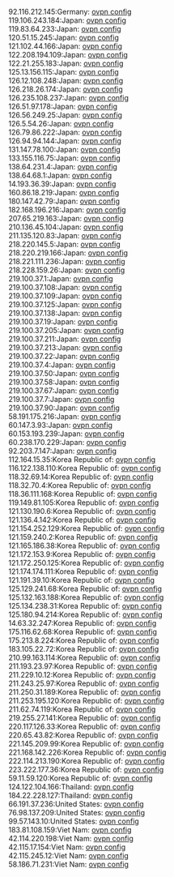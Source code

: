 92.116.212.145:Germany: [ovpn config](vpn/92_116_212_145.ovpn)  
119.106.243.184:Japan: [ovpn config](vpn/119_106_243_184.ovpn)  
119.83.64.233:Japan: [ovpn config](vpn/119_83_64_233.ovpn)  
120.51.15.245:Japan: [ovpn config](vpn/120_51_15_245.ovpn)  
121.102.44.166:Japan: [ovpn config](vpn/121_102_44_166.ovpn)  
122.208.194.109:Japan: [ovpn config](vpn/122_208_194_109.ovpn)  
122.21.255.183:Japan: [ovpn config](vpn/122_21_255_183.ovpn)  
125.13.156.115:Japan: [ovpn config](vpn/125_13_156_115.ovpn)  
126.12.108.248:Japan: [ovpn config](vpn/126_12_108_248.ovpn)  
126.218.26.174:Japan: [ovpn config](vpn/126_218_26_174.ovpn)  
126.235.108.237:Japan: [ovpn config](vpn/126_235_108_237.ovpn)  
126.51.97.178:Japan: [ovpn config](vpn/126_51_97_178.ovpn)  
126.56.249.25:Japan: [ovpn config](vpn/126_56_249_25.ovpn)  
126.5.54.26:Japan: [ovpn config](vpn/126_5_54_26.ovpn)  
126.79.86.222:Japan: [ovpn config](vpn/126_79_86_222.ovpn)  
126.94.94.144:Japan: [ovpn config](vpn/126_94_94_144.ovpn)  
131.147.78.100:Japan: [ovpn config](vpn/131_147_78_100.ovpn)  
133.155.116.75:Japan: [ovpn config](vpn/133_155_116_75.ovpn)  
138.64.231.4:Japan: [ovpn config](vpn/138_64_231_4.ovpn)  
138.64.68.1:Japan: [ovpn config](vpn/138_64_68_1.ovpn)  
14.193.36.39:Japan: [ovpn config](vpn/14_193_36_39.ovpn)  
160.86.18.219:Japan: [ovpn config](vpn/160_86_18_219.ovpn)  
180.147.42.79:Japan: [ovpn config](vpn/180_147_42_79.ovpn)  
182.168.196.216:Japan: [ovpn config](vpn/182_168_196_216.ovpn)  
207.65.219.163:Japan: [ovpn config](vpn/207_65_219_163.ovpn)  
210.136.45.104:Japan: [ovpn config](vpn/210_136_45_104.ovpn)  
211.135.120.83:Japan: [ovpn config](vpn/211_135_120_83.ovpn)  
218.220.145.5:Japan: [ovpn config](vpn/218_220_145_5.ovpn)  
218.220.219.166:Japan: [ovpn config](vpn/218_220_219_166.ovpn)  
218.221.111.236:Japan: [ovpn config](vpn/218_221_111_236.ovpn)  
218.228.159.26:Japan: [ovpn config](vpn/218_228_159_26.ovpn)  
219.100.37.1:Japan: [ovpn config](vpn/219_100_37_1.ovpn)  
219.100.37.108:Japan: [ovpn config](vpn/219_100_37_108.ovpn)  
219.100.37.109:Japan: [ovpn config](vpn/219_100_37_109.ovpn)  
219.100.37.125:Japan: [ovpn config](vpn/219_100_37_125.ovpn)  
219.100.37.138:Japan: [ovpn config](vpn/219_100_37_138.ovpn)  
219.100.37.19:Japan: [ovpn config](vpn/219_100_37_19.ovpn)  
219.100.37.205:Japan: [ovpn config](vpn/219_100_37_205.ovpn)  
219.100.37.211:Japan: [ovpn config](vpn/219_100_37_211.ovpn)  
219.100.37.213:Japan: [ovpn config](vpn/219_100_37_213.ovpn)  
219.100.37.22:Japan: [ovpn config](vpn/219_100_37_22.ovpn)  
219.100.37.4:Japan: [ovpn config](vpn/219_100_37_4.ovpn)  
219.100.37.50:Japan: [ovpn config](vpn/219_100_37_50.ovpn)  
219.100.37.58:Japan: [ovpn config](vpn/219_100_37_58.ovpn)  
219.100.37.67:Japan: [ovpn config](vpn/219_100_37_67.ovpn)  
219.100.37.7:Japan: [ovpn config](vpn/219_100_37_7.ovpn)  
219.100.37.90:Japan: [ovpn config](vpn/219_100_37_90.ovpn)  
58.191.175.216:Japan: [ovpn config](vpn/58_191_175_216.ovpn)  
60.147.3.93:Japan: [ovpn config](vpn/60_147_3_93.ovpn)  
60.153.193.239:Japan: [ovpn config](vpn/60_153_193_239.ovpn)  
60.238.170.229:Japan: [ovpn config](vpn/60_238_170_229.ovpn)  
92.203.7.147:Japan: [ovpn config](vpn/92_203_7_147.ovpn)  
112.164.15.35:Korea Republic of: [ovpn config](vpn/112_164_15_35.ovpn)  
116.122.138.110:Korea Republic of: [ovpn config](vpn/116_122_138_110.ovpn)  
118.32.69.14:Korea Republic of: [ovpn config](vpn/118_32_69_14.ovpn)  
118.32.70.4:Korea Republic of: [ovpn config](vpn/118_32_70_4.ovpn)  
118.36.111.168:Korea Republic of: [ovpn config](vpn/118_36_111_168.ovpn)  
119.149.81.105:Korea Republic of: [ovpn config](vpn/119_149_81_105.ovpn)  
121.130.190.6:Korea Republic of: [ovpn config](vpn/121_130_190_6.ovpn)  
121.136.4.142:Korea Republic of: [ovpn config](vpn/121_136_4_142.ovpn)  
121.154.252.129:Korea Republic of: [ovpn config](vpn/121_154_252_129.ovpn)  
121.159.240.2:Korea Republic of: [ovpn config](vpn/121_159_240_2.ovpn)  
121.165.186.38:Korea Republic of: [ovpn config](vpn/121_165_186_38.ovpn)  
121.172.153.9:Korea Republic of: [ovpn config](vpn/121_172_153_9.ovpn)  
121.172.250.125:Korea Republic of: [ovpn config](vpn/121_172_250_125.ovpn)  
121.174.174.111:Korea Republic of: [ovpn config](vpn/121_174_174_111.ovpn)  
121.191.39.10:Korea Republic of: [ovpn config](vpn/121_191_39_10.ovpn)  
125.129.241.68:Korea Republic of: [ovpn config](vpn/125_129_241_68.ovpn)  
125.132.163.188:Korea Republic of: [ovpn config](vpn/125_132_163_188.ovpn)  
125.134.238.31:Korea Republic of: [ovpn config](vpn/125_134_238_31.ovpn)  
125.180.94.214:Korea Republic of: [ovpn config](vpn/125_180_94_214.ovpn)  
14.63.32.247:Korea Republic of: [ovpn config](vpn/14_63_32_247.ovpn)  
175.116.62.68:Korea Republic of: [ovpn config](vpn/175_116_62_68.ovpn)  
175.213.8.224:Korea Republic of: [ovpn config](vpn/175_213_8_224.ovpn)  
183.105.22.72:Korea Republic of: [ovpn config](vpn/183_105_22_72.ovpn)  
210.99.163.114:Korea Republic of: [ovpn config](vpn/210_99_163_114.ovpn)  
211.193.23.97:Korea Republic of: [ovpn config](vpn/211_193_23_97.ovpn)  
211.229.10.12:Korea Republic of: [ovpn config](vpn/211_229_10_12.ovpn)  
211.243.25.97:Korea Republic of: [ovpn config](vpn/211_243_25_97.ovpn)  
211.250.31.189:Korea Republic of: [ovpn config](vpn/211_250_31_189.ovpn)  
211.253.195.120:Korea Republic of: [ovpn config](vpn/211_253_195_120.ovpn)  
211.62.74.119:Korea Republic of: [ovpn config](vpn/211_62_74_119.ovpn)  
219.255.27.141:Korea Republic of: [ovpn config](vpn/219_255_27_141.ovpn)  
220.117.126.33:Korea Republic of: [ovpn config](vpn/220_117_126_33.ovpn)  
220.65.43.82:Korea Republic of: [ovpn config](vpn/220_65_43_82.ovpn)  
221.145.209.99:Korea Republic of: [ovpn config](vpn/221_145_209_99.ovpn)  
221.168.142.226:Korea Republic of: [ovpn config](vpn/221_168_142_226.ovpn)  
222.114.213.190:Korea Republic of: [ovpn config](vpn/222_114_213_190.ovpn)  
223.222.177.36:Korea Republic of: [ovpn config](vpn/223_222_177_36.ovpn)  
59.11.59.120:Korea Republic of: [ovpn config](vpn/59_11_59_120.ovpn)  
124.122.104.166:Thailand: [ovpn config](vpn/124_122_104_166.ovpn)  
184.22.228.127:Thailand: [ovpn config](vpn/184_22_228_127.ovpn)  
66.191.37.236:United States: [ovpn config](vpn/66_191_37_236.ovpn)  
76.98.137.209:United States: [ovpn config](vpn/76_98_137_209.ovpn)  
99.57.143.10:United States: [ovpn config](vpn/99_57_143_10.ovpn)  
183.81.108.159:Viet Nam: [ovpn config](vpn/183_81_108_159.ovpn)  
42.114.220.198:Viet Nam: [ovpn config](vpn/42_114_220_198.ovpn)  
42.115.17.154:Viet Nam: [ovpn config](vpn/42_115_17_154.ovpn)  
42.115.245.12:Viet Nam: [ovpn config](vpn/42_115_245_12.ovpn)  
58.186.71.231:Viet Nam: [ovpn config](vpn/58_186_71_231.ovpn)  
